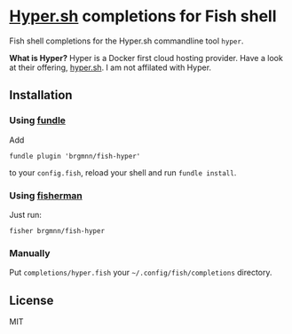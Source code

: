 # [Hyper.sh][3] completions for Fish shell

Fish shell completions for the Hyper.sh commandline tool `hyper`.

**What is Hyper?** Hyper is a Docker first cloud hosting provider. Have a look
at their offering, [hyper.sh][3]. I am not affilated with Hyper.


## Installation

### Using [fundle][1]

Add

```
fundle plugin 'brgmnn/fish-hyper'
```

to your `config.fish`, reload your shell and run `fundle install`.

### Using [fisherman][2]

Just run:

```
fisher brgmnn/fish-hyper
```

### Manually

Put `completions/hyper.fish` your `~/.config/fish/completions`
directory.


## License

MIT

[1]: https://github.com/tuvistavie/fundle
[2]: https://github.com/fisherman/fisherman
[3]: https://hyper.sh

